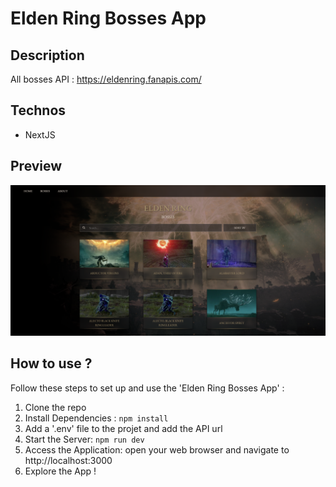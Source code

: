 # Elden Ring Bosses App

## Description

All bosses
API : https://eldenring.fanapis.com/

## Technos

- NextJS

## Preview

![Elden Ring Bosses App](public\docs\elden-ring-preview.png)

## How to use ?

Follow these steps to set up and use the 'Elden Ring Bosses App' :

1. Clone the repo
2. Install Dependencies : `npm install`
3. Add a '.env' file to the projet and add the API url
4. Start the Server: `npm run dev`
5. Access the Application: open your web browser and navigate to http://localhost:3000
6. Explore the App !
